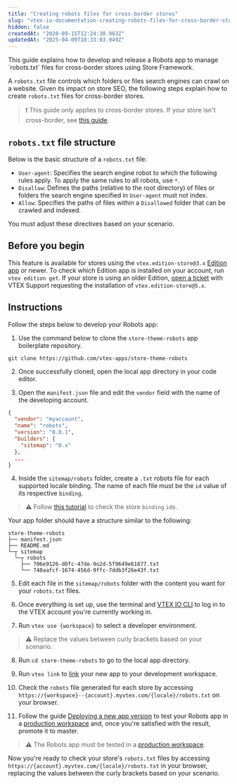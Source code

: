 ```yaml
---
title: "Creating robots files for cross-border stores"
slug: "vtex-io-documentation-creating-robots-files-for-cross-border-stores"
hidden: false
createdAt: "2020-09-15T12:24:38.963Z"
updatedAt: "2025-04-09T18:33:03.949Z"
---
```


This guide explains how to develop and release a Robots app to manage ´robots.txt´ files for cross-border stores using Store Framework.

A `robots.txt` file controls which folders or files search engines can crawl on a website. Given its impact on store SEO, the following steps explain how to create `robots.txt` files for cross-border stores.

>❗ This guide only applies to cross-border stores. If your store isn't cross-border, see [this guide](https://help.vtex.com/tutorial/google-search-console-tracking-robots-txt--tutorials_574?locale=en).

## `robots.txt` file structure
Below is the basic structure of a `robots.txt` file:

- `User-agent`: Specifies the search engine robot to which the following rules apply. To apply the same rules to all robots, use `*`.
- `Disallow`: Defines the paths (relative to the root directory) of files or folders the search engine specified in `User-agent` must not index.
- `Allow`: Specifies the paths of files within a `Disallowed` folder that can be crawled and indexed.

You must adjust these directives based on your scenario.

## Before you begin

This feature is available for stores using the `vtex.edition-store@3.x` [Edition app](https://developers.vtex.com/docs/guides/vtex-io-documentation-edition-app/) or newer. To check which Edition app is installed on your account, run `vtex edition get`. If your store is using an older Edition, [open a ticket](https://help-tickets.vtex.com/smartlink/sso/login/zendesk) with VTEX Support requesting the installation of `vtex.edition-store@5.x`.

## Instructions

Follow the steps below to develop your Robots app:

1. Use the command below to clone the `store-theme-robots` app boilerplate repository.

```
git clone https://github.com/vtex-apps/store-theme-robots
```

2. Once successfully cloned, open the local app directory in your code editor.

3. Open the `manifest.json` file and edit the `vendor` field with the name of the developing account.

```json
{ 
  "vendor": "myaccount",
  "name": "robots",
  "version": "0.0.1",
  "builders": {
    "sitemap": "0.x"
  },
  ...
}
```

4. Inside the `sitemap/robots` folder, create a `.txt` robots file for each supported locale binding. The name of each file must be the `id` value of its respective `binding`.

>⚠️ Follow [this tutorial](https://developers.vtex.com/docs/guides/checking-your-stores-binding-id) to check the store `binding` `id`s.

Your app folder should have a structure similar to the following:

```
store-theme-robots
├── manifest.json
├── README.md
└─┬ sitemap
  └─┬ robots
    ├── 706e9126-d0fc-47de-9o2d-5f9649e61877.txt
    └── 748aafcf-1674-456d-9ffc-7ddb3f26e43f.txt
```

5. Edit each file in the `sitemap/robots` folder with the content you want for your `robots.txt` files.

6. Once everything is set up, use the terminal and [VTEX IO CLI](https://developers.vtex.com/docs/guides/vtex-io-documentation-vtex-io-cli-installation-and-command-reference/) to log in to the VTEX account you're currently working in.

7. Run `vtex use {workspace}` to select a developer environment.

>⚠️ Replace the values between curly brackets based on your scenario.

8. Run `cd store-theme-robots` to go to the local app directory.

9. Run `vtex link` to [link](https://developers.vtex.com/docs/guides/vtex-io-documentation-linking-an-app/) your new app to your development workspace.

10. Check the `robots` file generated for each store by accessing `https://{workspace}--{account}.myvtex.com/{locale}/robots.txt` on your browser.

11. Follow the guide [Deploying a new app version](https://developers.vtex.com/docs/guides/vtex-io-documentation-making-your-new-app-version-publicly-available) to test your Robots app in a [production workspace](https://developers.vtex.com/docs/guides/vtex-io-documentation-creating-a-production-workspace) and, once you're satisfied with the result, promote it to master.

>⚠️ The Robots app must be tested in a [production workspace](https://developers.vtex.com/docs/guides/vtex-io-documentation-creating-a-production-workspace).

Now you're ready to check your store's `robots.txt` files by accessing `https://{account}.myvtex.com/{locale}/robots.txt` in your browser, replacing the values between the curly brackets based on your scenario.

